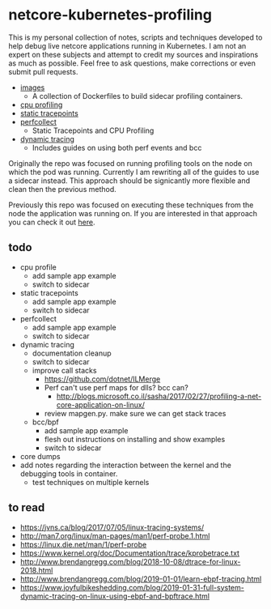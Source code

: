 # netcore-kubernetes-profiling

This is my personal collection of notes, scripts and techniques developed to help debug live netcore applications running in Kubernetes.  I am not an expert on these subjects and attempt to credit my sources and inspirations as much as possible.  Feel free to ask questions, make corrections or even submit pull requests.

- [images](./images)
  - A collection of Dockerfiles to build sidecar profiling containers.
- [cpu profiling](cpu-profiling)
- [static tracepoints](static-tracepoints/readme.md)
- [perfcollect](perfcollect/readme.md)
  - Static Tracepoints and CPU Profiling
- [dynamic tracing](dynamic-tracing/readme.md)
  - Includes guides on using both perf events and bcc

Originally the repo was focused on running profiling tools on the node on which the pod was running.   Currently I am rewriting all of the guides to use a sidecar instead.  This approach should be signicantly more flexible and clean then the previous method.  

Previously this repo was focused on executing these techniques from the node the application was running on.  If you are interested in that approach you can check it out [here](https://github.com/joe-elliott/netcore-kubernetes-profiling/tree/54bacfeecb33de6bbc590768af9c276efd1b4e4c).

## todo

- cpu profile
  - add sample app example
  - switch to sidecar
- static tracepoints
  - add sample app example
  - switch to sidecar
- perfcollect
  - add sample app example
  - switch to sidecar
- dynamic tracing
   - documentation cleanup
   - switch to sidecar
   - improve call stacks
     - https://github.com/dotnet/ILMerge
     - Perf can't use perf maps for dlls?  bcc can?
       - http://blogs.microsoft.co.il/sasha/2017/02/27/profiling-a-net-core-application-on-linux/
     - review mapgen.py.  make sure we can get stack traces
   - bcc/bpf
      - add sample app example
      - flesh out instructions on installing and show examples
      - switch to sidecar
- core dumps
- add notes regarding the interaction between the kernel and the debugging tools in container.  
  - test techniques on multiple kernels

## to read

- https://jvns.ca/blog/2017/07/05/linux-tracing-systems/
- http://man7.org/linux/man-pages/man1/perf-probe.1.html
- https://linux.die.net/man/1/perf-probe
- https://www.kernel.org/doc/Documentation/trace/kprobetrace.txt
- http://www.brendangregg.com/blog/2018-10-08/dtrace-for-linux-2018.html
- http://www.brendangregg.com/blog/2019-01-01/learn-ebpf-tracing.html
- https://www.joyfulbikeshedding.com/blog/2019-01-31-full-system-dynamic-tracing-on-linux-using-ebpf-and-bpftrace.html
